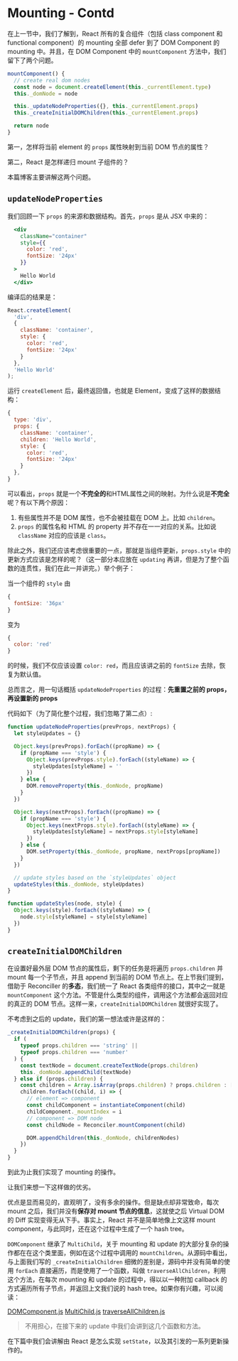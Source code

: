 # Mounting - Contd

在上一节中，我们了解到，React 所有的复合组件（包括 class component 和 functional component）的 mounting 全部 defer 到了 DOM Component 的 mounting 中。并且，在 DOM Component 中的 `mountComponent` 方法中，我们留下了两个问题。

```js
mountComponent() {
  // create real dom nodes
  const node = document.createElement(this._currentElement.type)
  this._domNode = node

  this._updateNodeProperties({}, this._currentElement.props)
  this._createInitialDOMChildren(this._currentElement.props)

  return node
}
```

第一，怎样将当前 element 的 `props` 属性映射到当前 DOM 节点的属性？

第二，React 是怎样递归 mount 子组件的？

本篇博客主要讲解这两个问题。

## `updateNodeProperties`

我们回顾一下 `props` 的来源和数据结构。首先，`props` 是从 JSX 中来的：

```jsx
  <div
    className="container"
    style={{
      color: 'red',
      fontSize: '24px'
    }}
  >
    Hello World
  </div>
```

编译后的结果是：

```js
React.createElement(
  'div',
  {
    className: 'container',
    style: {
      color: 'red',
      fontSize: '24px'
    }
  },
  'Hello World'
);
```

运行 `createElement` 后，最终返回值，也就是 Element，变成了这样的数据结构：

```js
{
  type: 'div',
  props: {
    className: 'container',
    children: 'Hello World',
    style: {
      color: 'red',
      fontSize: '24px'
    }
  },
}
```

可以看出，`props` 就是一个**不完全的**和HTML属性之间的映射。为什么说是**不完全**呢？有以下两个原因：

1. 有些属性并不是 DOM 属性，也不会被挂载在 DOM 上。比如 `children`。
2. `props` 的属性名和 HTML 的 property 并不存在一一对应的关系。比如说 `className` 对应的应该是 `class`。

除此之外，我们还应该考虑很重要的一点，那就是当组件更新，`props.style` 中的更新方式应该是怎样的呢？（这一部分本应放在 `updating` 再讲，但是为了整个函数的连贯性，我们在此一并讲完。）举个例子：

当一个组件的 `style` 由

```js
{
  fontSize: '36px'
}
```

变为 

```js
{
  color: 'red'
}
```

的时候，我们不仅应该设置 `color: red`，而且应该讲之前的 `fontSize` 去除，恢复为默认值。

总而言之，用一句话概括 `updateNodeProperties` 的过程：**先重置之前的 props，再设置新的 props**

代码如下（为了简化整个过程，我们忽略了第二点）:

```js
function updateNodeProperties(prevProps, nextProps) {
  let styleUpdates = {}

  Object.keys(prevProps).forEach((propName) => {
    if (propName === 'style') {
      Object.keys(prevProps.style).forEach((styleName) => {
        styleUpdates[styleName] = ''
      })
    } else {
      DOM.removeProperty(this._domNode, propName)
    }
  })

  Object.keys(nextProps).forEach((propName) => {
    if (propName === 'style') {
      Object.keys(nextProps.style).forEach((styleName) => {
        styleUpdates[styleName] = nextProps.style[styleName]
      })
    } else {
      DOM.setProperty(this._domNode, propName, nextProps[propName])
    }
  })

  // update styles based on the `styleUpdates` object
  updateStyles(this._domNode, styleUpdates)
}

function updateStyles(node, style) {
  Object.keys(style).forEach((styleName) => {
    node.style[styleName] = style[styleName]
  })
}
```

## `createInitialDOMChildren`

在设置好最外层 DOM 节点的属性后，剩下的任务是将遍历 `props.children` 并 mount 每一个子节点，并且 append 到当前的 DOM 节点上。在上节我们提到，借助于 Reconciller 的**多态**，我们统一了 React 各类组件的接口，其中之一就是 `mountComponent` 这个方法。不管是什么类型的组件，调用这个方法都会返回对应的真正的 DOM 节点。这样一来，`createInitialDOMChildren` 就很好实现了。

不考虑到之后的 update，我们的第一想法或许是这样的：

```js
_createInitialDOMChildren(props) {
  if (
    typeof props.children === 'string' ||
    typeof props.children === 'number'
  ) {
    const textNode = document.createTextNode(props.children)
    this._domNode.appendChild(textNode)
  } else if (props.children) {
    const children = Array.isArray(props.children) ? props.children : [props.children]
    children.forEach((child, i) => {
      // element => component
      const childComponent = instantiateComponent(child)
      childComponent._mountIndex = i
      // component => DOM node
      const childNode = Reconciler.mountComponent(child)

      DOM.appendChildren(this._domNode, childrenNodes)
    })
  }
}
```

到此为止我们实现了 mounting 的操作。

让我们来想一下这样做的优劣。

优点是显而易见的，直观明了，没有多余的操作。但是缺点却非常致命，每次 mount 之后，我们并没有**保存对 mount 节点的信息**，这就使之后 Virtual DOM 的 Diff 实现变得无从下手。事实上，React 并不是简单地像上文这样 mount component，与此同时，还在这个过程中生成了一个 hash tree。

`DOMComponent` 继承了 `MultiChild`，关于 mounting 和 update 的大部分复杂的操作都在在这个类里面，例如在这个过程中调用的 `mountChildren`。从源码中看出，与上面我们写的 `_createInitialChildren` 细微的差别是，源码中并没有简单的使用 `forEach` 直接遍历，而是使用了一个函数，叫做 `traverseAllChildren`，利用这个方法，在每次 mounting 和 update 的过程中，得以以一种附加 callback 的方式遍历所有子节点，并返回上文我们说的 hash tree。如果你有兴趣，可以阅读：

[DOMComponent.js](../dilithium/src/DOMComponent.js)
[MultiChild.js](../dilithium/src/MultiChild.js)
[traverseAllChildren.js](../dilithium/src/traverseAllChildren.js)

> 不用担心，在接下来的 update 中我们会讲到这几个函数和方法。

在下篇中我们会讲解由 React 是怎么实现 `setState`，以及其引发的一系列更新操作的。
